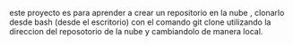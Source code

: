 este proyecto es para aprender a crear un repositorio en 
la nube , clonarlo desde bash (desde el escritorio)
con el comando git clone utilizando 
la direccion del reposotorio de la nube y cambiandolo de 
manera local.
